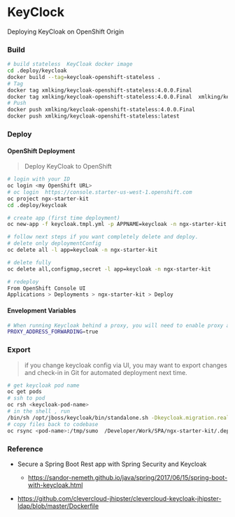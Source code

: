 KeyClock
========
Deploying KeyCloak on OpenShift Origin

### Build
```bash
# build stateless  KeyCloak docker image
cd .deploy/keycloak
docker build --tag=keycloak-openshift-stateless . 
# Tag
docker tag xmlking/keycloak-openshift-stateless:4.0.0.Final
docker tag xmlking/keycloak-openshift-stateless:4.0.0.Final  xmlking/keycloak-openshift-stateless:latest
# Push
docker push xmlking/keycloak-openshift-stateless:4.0.0.Final
docker push xmlking/keycloak-openshift-stateless:latest
```

### Deploy

#### OpenShift Deployment
> Deploy KeyCloak to OpenShift

```bash
# login with your ID
oc login <my OpenShift URL>
# oc login  https://console.starter-us-west-1.openshift.com
oc project ngx-starter-kit
cd .deploy/keycloak

# create app (first time deployment)
oc new-app -f keycloak.tmpl.yml -p APPNAME=keycloak -n ngx-starter-kit

# follow next steps if you want completely delete and deploy.
# delete only deploymentConfig
oc delete all -l app=keycloak -n ngx-starter-kit

# delete fully
oc delete all,configmap,secret -l app=keycloak -n ngx-starter-kit

# redeploy
From OpenShift Console UI
Applications > Deployments > ngx-starter-kit > Deploy 
```

#### Envelopment Variables
```bash
# When running Keycloak behind a proxy, you will need to enable proxy address forwarding.
PROXY_ADDRESS_FORWARDING=true
```

### Export 
> if you change keycloak config via UI, 
> you may want to export changes and check-in in Git for automated deployment next time.
```bash
# get keycloak pod name
oc get pods
# ssh to pod
oc rsh <keycloak-pod-name>
# in the shell , run
/bin/sh /opt/jboss/keycloak/bin/standalone.sh -Dkeycloak.migration.realmName=kubernetes -Dkeycloak.migration.action=export -Dkeycloak.migration.provider=dir  -Dkeycloak.migration.dir=/tmp/sumo
# copy files back to codebase
oc rsync <pod-name>:/tmp/sumo  /Developer/Work/SPA/ngx-starter-kit/.deploy/keycloak
```

### Reference 
* Secure a Spring Boot Rest app with Spring Security and Keycloak
    * https://sandor-nemeth.github.io/java/spring/2017/06/15/spring-boot-with-keycloak.html

* https://github.com/clevercloud-jhipster/clevercloud-keycloak-jhipster-ldap/blob/master/Dockerfile
